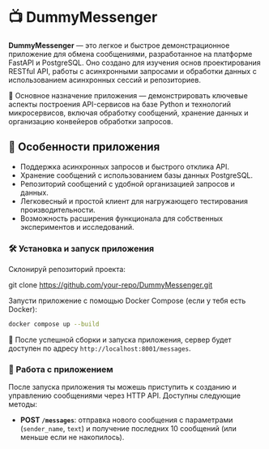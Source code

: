 # 📺 DummyMessenger

**DummyMessenger** — это легкое и быстрое демонстрационное приложение для обмена сообщениями, разработанное на платформе FastAPI и PostgreSQL. Оно создано для изучения основ проектирования RESTful API, работы с асинхронными запросами и обработки данных с использованием асинхронных сессий и репозиториев.

💬 Основное назначение приложения — демонстрировать ключевые аспекты построения API-сервисов на базе Python и технологий микросервисов, включая обработку сообщений, хранение данных и организацию конвейеров обработки запросов.

## 🔧 Особенности приложения

- Поддержка асинхронных запросов и быстрого отклика API.
- Хранение сообщений с использованием базы данных PostgreSQL.
- Репозиторий сообщений с удобной организацией запросов и данных.
- Легковесный и простой клиент для нагружающего тестирования производительности.
- Возможность расширения функционала для собственных экспериментов и исследований.

### 🛠️ Установка и запуск приложения

   Склонируй репозиторий проекта:

   git clone https://github.com/your-repo/DummyMessenger.git

   Запусти приложение с помощью Docker Compose (если у тебя есть Docker):

   ```bash
   docker compose up --build
   ```

   🎯 После успешной сборки и запуска приложения, сервер будет доступен по адресу `http://localhost:8001/messages`.

### 🤝 Работа с приложением

После запуска приложения ты можешь приступить к созданию и управлению сообщениями через HTTP API. Доступны следующие методы:

- **POST `/messages`**: отправка нового сообщения с параметрами (`sender_name`, `text`) и получение последних 10 сообщений (или меньше если не накопилось).
